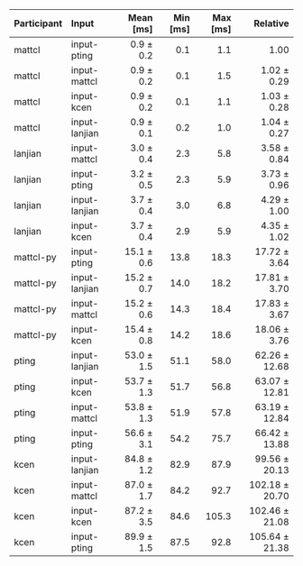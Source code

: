 | Participant | Input | Mean [ms] | Min [ms] | Max [ms] | Relative |
|:---|:---|---:|---:|---:|---:|
| mattcl | input-pting | 0.9 ± 0.2 | 0.1 | 1.1 | 1.00 |
| mattcl | input-mattcl | 0.9 ± 0.2 | 0.1 | 1.5 | 1.02 ± 0.29 |
| mattcl | input-kcen | 0.9 ± 0.2 | 0.1 | 1.1 | 1.03 ± 0.28 |
| mattcl | input-lanjian | 0.9 ± 0.1 | 0.2 | 1.0 | 1.04 ± 0.27 |
| lanjian | input-mattcl | 3.0 ± 0.4 | 2.3 | 5.8 | 3.58 ± 0.84 |
| lanjian | input-pting | 3.2 ± 0.5 | 2.3 | 5.9 | 3.73 ± 0.96 |
| lanjian | input-lanjian | 3.7 ± 0.4 | 3.0 | 6.8 | 4.29 ± 1.00 |
| lanjian | input-kcen | 3.7 ± 0.4 | 2.9 | 5.9 | 4.35 ± 1.02 |
| mattcl-py | input-pting | 15.1 ± 0.6 | 13.8 | 18.3 | 17.72 ± 3.64 |
| mattcl-py | input-lanjian | 15.2 ± 0.7 | 14.0 | 18.2 | 17.81 ± 3.70 |
| mattcl-py | input-mattcl | 15.2 ± 0.6 | 14.3 | 18.4 | 17.83 ± 3.67 |
| mattcl-py | input-kcen | 15.4 ± 0.8 | 14.2 | 18.6 | 18.06 ± 3.76 |
| pting | input-lanjian | 53.0 ± 1.5 | 51.1 | 58.0 | 62.26 ± 12.68 |
| pting | input-kcen | 53.7 ± 1.3 | 51.7 | 56.8 | 63.07 ± 12.81 |
| pting | input-mattcl | 53.8 ± 1.3 | 51.9 | 57.8 | 63.19 ± 12.84 |
| pting | input-pting | 56.6 ± 3.1 | 54.2 | 75.7 | 66.42 ± 13.88 |
| kcen | input-lanjian | 84.8 ± 1.2 | 82.9 | 87.9 | 99.56 ± 20.13 |
| kcen | input-mattcl | 87.0 ± 1.7 | 84.2 | 92.7 | 102.18 ± 20.70 |
| kcen | input-kcen | 87.2 ± 3.5 | 84.6 | 105.3 | 102.46 ± 21.08 |
| kcen | input-pting | 89.9 ± 1.5 | 87.5 | 92.8 | 105.64 ± 21.38 |
